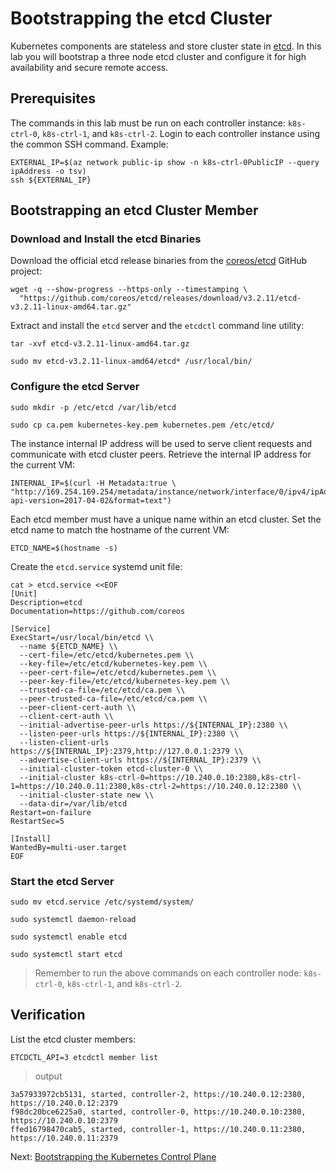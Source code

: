 # Bootstrapping the etcd Cluster

Kubernetes components are stateless and store cluster state in [etcd](https://github.com/coreos/etcd). In this lab you will bootstrap a three node etcd cluster and configure it for high availability and secure remote access.

## Prerequisites

The commands in this lab must be run on each controller instance: `k8s-ctrl-0`, `k8s-ctrl-1`, and `k8s-ctrl-2`. Login to each controller instance using the common SSH command. Example:

```
EXTERNAL_IP=$(az network public-ip show -n k8s-ctrl-0PublicIP --query ipAddress -o tsv)
ssh ${EXTERNAL_IP}
```

## Bootstrapping an etcd Cluster Member

### Download and Install the etcd Binaries

Download the official etcd release binaries from the [coreos/etcd](https://github.com/coreos/etcd) GitHub project:

```
wget -q --show-progress --https-only --timestamping \
  "https://github.com/coreos/etcd/releases/download/v3.2.11/etcd-v3.2.11-linux-amd64.tar.gz"
```

Extract and install the `etcd` server and the `etcdctl` command line utility:

```
tar -xvf etcd-v3.2.11-linux-amd64.tar.gz
```

```
sudo mv etcd-v3.2.11-linux-amd64/etcd* /usr/local/bin/
```

### Configure the etcd Server

```
sudo mkdir -p /etc/etcd /var/lib/etcd
```

```
sudo cp ca.pem kubernetes-key.pem kubernetes.pem /etc/etcd/
```

The instance internal IP address will be used to serve client requests and communicate with etcd cluster peers. Retrieve the internal IP address for the current VM:

```
INTERNAL_IP=$(curl -H Metadata:true \
"http://169.254.169.254/metadata/instance/network/interface/0/ipv4/ipAddress/0/privateIpAddress?api-version=2017-04-02&format=text")
```

Each etcd member must have a unique name within an etcd cluster. Set the etcd name to match the hostname of the current VM:

```
ETCD_NAME=$(hostname -s)
```

Create the `etcd.service` systemd unit file:

```
cat > etcd.service <<EOF
[Unit]
Description=etcd
Documentation=https://github.com/coreos

[Service]
ExecStart=/usr/local/bin/etcd \\
  --name ${ETCD_NAME} \\
  --cert-file=/etc/etcd/kubernetes.pem \\
  --key-file=/etc/etcd/kubernetes-key.pem \\
  --peer-cert-file=/etc/etcd/kubernetes.pem \\
  --peer-key-file=/etc/etcd/kubernetes-key.pem \\
  --trusted-ca-file=/etc/etcd/ca.pem \\
  --peer-trusted-ca-file=/etc/etcd/ca.pem \\
  --peer-client-cert-auth \\
  --client-cert-auth \\
  --initial-advertise-peer-urls https://${INTERNAL_IP}:2380 \\
  --listen-peer-urls https://${INTERNAL_IP}:2380 \\
  --listen-client-urls https://${INTERNAL_IP}:2379,http://127.0.0.1:2379 \\
  --advertise-client-urls https://${INTERNAL_IP}:2379 \\
  --initial-cluster-token etcd-cluster-0 \\
  --initial-cluster k8s-ctrl-0=https://10.240.0.10:2380,k8s-ctrl-1=https://10.240.0.11:2380,k8s-ctrl-2=https://10.240.0.12:2380 \\
  --initial-cluster-state new \\
  --data-dir=/var/lib/etcd
Restart=on-failure
RestartSec=5

[Install]
WantedBy=multi-user.target
EOF
```

### Start the etcd Server

```
sudo mv etcd.service /etc/systemd/system/
```

```
sudo systemctl daemon-reload
```

```
sudo systemctl enable etcd
```

```
sudo systemctl start etcd
```

> Remember to run the above commands on each controller node: `k8s-ctrl-0`, `k8s-ctrl-1`, and `k8s-ctrl-2`.

## Verification

List the etcd cluster members:

```
ETCDCTL_API=3 etcdctl member list
```

> output

```
3a57933972cb5131, started, controller-2, https://10.240.0.12:2380, https://10.240.0.12:2379
f98dc20bce6225a0, started, controller-0, https://10.240.0.10:2380, https://10.240.0.10:2379
ffed16798470cab5, started, controller-1, https://10.240.0.11:2380, https://10.240.0.11:2379
```

Next: [Bootstrapping the Kubernetes Control Plane](08-bootstrapping-kubernetes-controllers.md)
